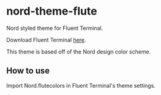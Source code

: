 # nord-theme-flute
Nord styled theme for Fluent Terminal.


Download Fluent Terminal [here](https://github.com/felixse/FluentTerminal).

This theme is based off of the Nord design color scheme.

## How to use
Import Nord.flutecolors in Fluent Terminal's theme settings. 
